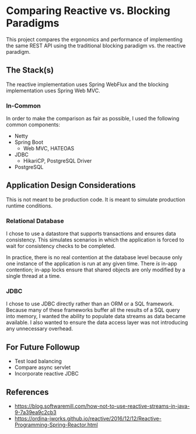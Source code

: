 # Comparing Reactive vs. Blocking Paradigms

This project compares the ergonomics and performance of implementing the
same REST API using the traditional blocking paradigm vs. the reactive
paradigm.

## The Stack(s)

The reactive implementation uses Spring WebFlux and the blocking
implementation uses Spring Web MVC.

### In-Common

In order to make the comparison as fair as possible, I used the following
common components:

* Netty
* Spring Boot
  * Web MVC, HATEOAS
* JDBC
  * HikariCP, PostgreSQL Driver
* PostgreSQL

## Application Design Considerations

This is not meant to be production code. It is meant to simulate
production runtime conditions.

### Relational Database

I chose to use a datastore that supports transactions and ensures data
consistency. This simulates scenarios in which the application is forced
to wait for consistency checks to be completed.

In practice, there is no real contention at the database level because only
one instance of the application is run at any given time. There _is_
in-app contention; in-app locks ensure that shared objects are only
modified by a single thread at a time.

### JDBC

I chose to use JDBC directly rather than an ORM or a SQL framework.
Because many of these frameworks buffer all the results of a SQL query
into memory, I wanted the ability to populate data streams as data
became available. I also wanted to ensure the data access layer was not
introducing any unnecessary overhead.

## For Future Followup

* Test load balancing
* Compare async servlet
* Incorporate reactive JDBC

## References

* https://blog.softwaremill.com/how-not-to-use-reactive-streams-in-java-9-7a39ea9c2cb3
* https://ordina-jworks.github.io/reactive/2016/12/12/Reactive-Programming-Spring-Reactor.html
